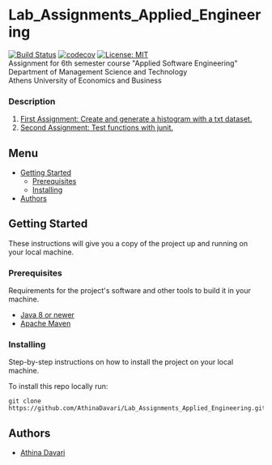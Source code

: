 # Lab_Assignments_Applied_Engineering
[![Build Status](https://travis-ci.com/AthinaDavari/Lab_Assignments_Applied_Engineering.svg?token=KTnRCGLsUs8EWFmbszcX&branch=development)](https://travis-ci.com/AthinaDavari/Lab_Assignments_Applied_Engineering)
[![codecov](https://codecov.io/gh/AthinaDavari/Lab_Assignments_Applied_Engineering/branch/development/graph/badge.svg?token=Z2WKI0W2YK)](https://codecov.io/gh/AthinaDavari/Lab_Assignments_Applied_Engineering)
[![License: MIT](https://img.shields.io/badge/License-MIT-blue.svg)](https://opensource.org/licenses/MIT)\
Assignment for 6th semester course "Applied Software Engineering"\
Department of Management Science and Technology\
Athens University of Economics and Business

### Description
1. [First Assignment: Create and generate a histogram with a txt dataset.](./gradeshistogram/README.md)
2. [Second Assignment: Test functions with junit.](./unittesting/README.md) 

## Menu
- [Getting Started](#getting-started)
    - [Prerequisites](#prerequisites)
    - [Installing](#installing)
- [Authors](#authors)

## Getting Started
These instructions will give you a copy of the project up and running on
your local machine.

### Prerequisites
Requirements for the project's software and other tools to build it in your machine.
- [Java 8 or newer](https://www.java.com/en/download/manual.jsp)
- [Apache Maven](https://maven.apache.org/download.cgi)

### Installing
Step-by-step instructions on how to install the project on your local machine.

To install this repo locally run:

    git clone https://github.com/AthinaDavari/Lab_Assignments_Applied_Engineering.git

## Authors
* [Athina Davari](https://github.com/AthinaDavari) 
